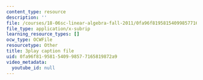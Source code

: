 ```yaml
---
content_type: resource
description: ''
file: /courses/18-06sc-linear-algebra-fall-2011/0fa96f819581540998577165819872a9_S8DQZjE4V8U.vtt
file_type: application/x-subrip
learning_resource_types: []
ocw_type: OCWFile
resourcetype: Other
title: 3play caption file
uid: 0fa96f81-9581-5409-9857-7165819872a9
video_metadata:
  youtube_id: null
---
```

